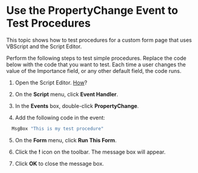 
# Use the PropertyChange Event to Test Procedures

This topic shows how to test procedures for a custom form page that uses VBScript and the Script Editor.

Perform the following steps to test simple procedures. Replace the code below with the code that you want to test. Each time a user changes the value of the Importance field, or any other default field, the code runs.

1. Open the Script Editor. [How](a0640fdd-07a6-3aa9-8c39-9b53bafd485c.md)?
    
2. On the  **Script** menu, click **Event Handler**.
    
3. In the  **Events** box, double-click **PropertyChange**.
    
4. Add the following code in the event:
    
```vb
  MsgBox "This is my test procedure"
```


    
    
5. On the  **Form** menu, click **Run This Form**.
    
6. Click the  **!** icon on the toolbar. The message box will appear.
    
7. Click  **OK** to close the message box.
    
